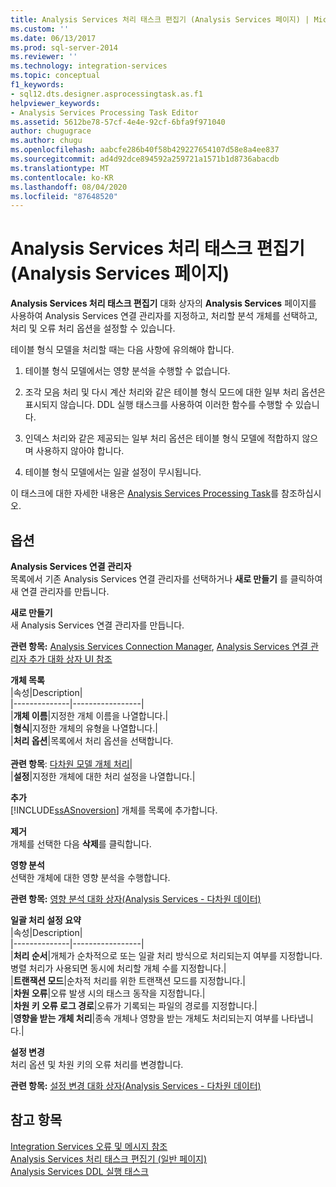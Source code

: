 ```yaml
---
title: Analysis Services 처리 태스크 편집기 (Analysis Services 페이지) | Microsoft Docs
ms.custom: ''
ms.date: 06/13/2017
ms.prod: sql-server-2014
ms.reviewer: ''
ms.technology: integration-services
ms.topic: conceptual
f1_keywords:
- sql12.dts.designer.asprocessingtask.as.f1
helpviewer_keywords:
- Analysis Services Processing Task Editor
ms.assetid: 5612be78-57cf-4e4e-92cf-6bfa9f971040
author: chugugrace
ms.author: chugu
ms.openlocfilehash: aabcfe286b40f58b429227654107d58e8a4ee837
ms.sourcegitcommit: ad4d92dce894592a259721a1571b1d8736abacdb
ms.translationtype: MT
ms.contentlocale: ko-KR
ms.lasthandoff: 08/04/2020
ms.locfileid: "87648520"
---
```

# <a name="analysis-services-processing-task-editor-analysis-services-page"></a>Analysis Services 처리 태스크 편집기(Analysis Services 페이지)
  **Analysis Services 처리 태스크 편집기** 대화 상자의 **Analysis Services** 페이지를 사용하여 Analysis Services 연결 관리자를 지정하고, 처리할 분석 개체를 선택하고, 처리 및 오류 처리 옵션을 설정할 수 있습니다.  
  
 테이블 형식 모델을 처리할 때는 다음 사항에 유의해야 합니다.  
  
1.  테이블 형식 모델에서는 영향 분석을 수행할 수 없습니다.  
  
2.  조각 모음 처리 및 다시 계산 처리와 같은 테이블 형식 모드에 대한 일부 처리 옵션은 표시되지 않습니다. DDL 실행 태스크를 사용하여 이러한 함수를 수행할 수 있습니다.  
  
3.  인덱스 처리와 같은 제공되는 일부 처리 옵션은 테이블 형식 모델에 적합하지 않으며 사용하지 않아야 합니다.  
  
4.  테이블 형식 모델에서는 일괄 설정이 무시됩니다.  
  
 이 태스크에 대한 자세한 내용은 [Analysis Services Processing Task](control-flow/analysis-services-processing-task.md)를 참조하십시오.  
  
## <a name="options"></a>옵션  
 **Analysis Services 연결 관리자**  
 목록에서 기존 Analysis Services 연결 관리자를 선택하거나 **새로 만들기** 를 클릭하여 새 연결 관리자를 만듭니다.  
  
 **새로 만들기**  
 새 Analysis Services 연결 관리자를 만듭니다.  
  
 **관련 항목:** [Analysis Services Connection Manager](connection-manager/analysis-services-connection-manager.md), [Analysis Services 연결 관리자 추가 대화 상자 UI 참조](connection-manager/add-analysis-services-connection-manager-dialog-box-ui-reference.md)  
  
 **개체 목록**  
 |속성|Description|  
|--------------|-----------------|  
|**개체 이름**|지정한 개체 이름을 나열합니다.|  
|**형식**|지정한 개체의 유형을 나열합니다.|  
|**처리 옵션**|목록에서 처리 옵션을 선택합니다.<br /><br /> **관련 항목**: [다차원 모델 개체 처리](https://docs.microsoft.com/analysis-services/multidimensional-models/processing-a-multidimensional-model-analysis-services)|  
|**설정**|지정한 개체에 대한 처리 설정을 나열합니다.|  
  
 **추가**  
 [!INCLUDE[ssASnoversion](../includes/ssasnoversion-md.md)] 개체를 목록에 추가합니다.  
  
 **제거**  
 개체를 선택한 다음 **삭제**를 클릭합니다.  
  
 **영향 분석**  
 선택한 개체에 대한 영향 분석을 수행합니다.  
  
 **관련 항목:** [영향 분석 대화 상자&#40;Analysis Services - 다차원 데이터&#41;](../../2014/analysis-services/impact-analysis-dialog-box-analysis-services-multidimensional-data.md)  
  
 **일괄 처리 설정 요약**  
 |속성|Description|  
|--------------|-----------------|  
|**처리 순서**|개체가 순차적으로 또는 일괄 처리 방식으로 처리되는지 여부를 지정합니다. 병렬 처리가 사용되면 동시에 처리할 개체 수를 지정합니다.|  
|**트랜잭션 모드**|순차적 처리를 위한 트랜잭션 모드를 지정합니다.|  
|**차원 오류**|오류 발생 시의 태스크 동작을 지정합니다.|  
|**차원 키 오류 로그 경로**|오류가 기록되는 파일의 경로를 지정합니다.|  
|**영향을 받는 개체 처리**|종속 개체나 영향을 받는 개체도 처리되는지 여부를 나타냅니다.|  
  
 **설정 변경**  
 처리 옵션 및 차원 키의 오류 처리를 변경합니다.  
  
 **관련 항목:** [설정 변경 대화 상자&#40;Analysis Services - 다차원 데이터&#41;](../../2014/analysis-services/change-settings-dialog-box-analysis-services-multidimensional-data.md)  
  
## <a name="see-also"></a>참고 항목  
 [Integration Services 오류 및 메시지 참조](../../2014/integration-services/integration-services-error-and-message-reference.md)   
 [Analysis Services 처리 태스크 편집기 &#40;일반 페이지&#41;](general-page-of-integration-services-designers-options.md)   
 [Analysis Services DDL 실행 태스크](control-flow/analysis-services-execute-ddl-task.md)  
  
  
